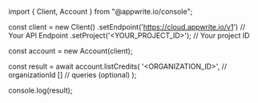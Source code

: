 import { Client, Account } from "@appwrite.io/console";

const client = new Client()
    .setEndpoint('https://cloud.appwrite.io/v1') // Your API Endpoint
    .setProject('<YOUR_PROJECT_ID>'); // Your project ID

const account = new Account(client);

const result = await account.listCredits(
    '<ORGANIZATION_ID>', // organizationId
    [] // queries (optional)
);

console.log(result);
